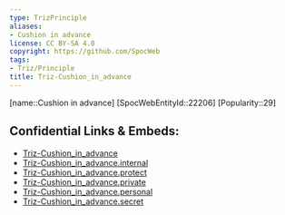 ```yaml
---
type: TrizPrinciple
aliases:
- Cushion in advance
license: CC BY-SA 4.0
copyright: https://github.com/SpocWeb
tags: 
- Triz/Principle
title: Triz-Cushion_in_advance
---
```

[name::Cushion in advance]
[SpocWebEntityId::22206]
[Popularity::29]



## Confidential Links & Embeds: 
- [Triz-Cushion_in_advance](../../../../_public/tech/Triz/Principle/Triz-Cushion_in_advance.md) 
- [Triz-Cushion_in_advance.internal](../../../../_internal/tech/Triz/Principle/Triz-Cushion_in_advance.internal.md) 
- [Triz-Cushion_in_advance.protect](../../../../_protect/tech/Triz/Principle/Triz-Cushion_in_advance.protect.md) 
- [Triz-Cushion_in_advance.private](../../../../_private/tech/Triz/Principle/Triz-Cushion_in_advance.private.md) 
- [Triz-Cushion_in_advance.personal](../../../../_personal/tech/Triz/Principle/Triz-Cushion_in_advance.personal.md) 
- [Triz-Cushion_in_advance.secret](../../../../_secret/tech/Triz/Principle/Triz-Cushion_in_advance.secret.md) 
